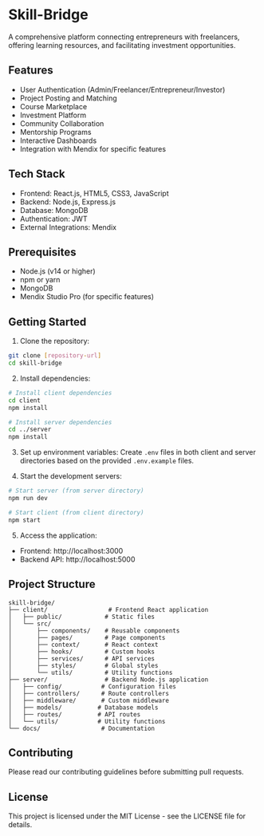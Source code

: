 # Skill-Bridge
A comprehensive platform connecting entrepreneurs with freelancers, offering learning resources, and facilitating investment opportunities.

## Features

- User Authentication (Admin/Freelancer/Entrepreneur/Investor)
- Project Posting and Matching
- Course Marketplace
- Investment Platform
- Community Collaboration
- Mentorship Programs
- Interactive Dashboards
- Integration with Mendix for specific features

## Tech Stack

- Frontend: React.js, HTML5, CSS3, JavaScript
- Backend: Node.js, Express.js
- Database: MongoDB
- Authentication: JWT
- External Integrations: Mendix

## Prerequisites

- Node.js (v14 or higher)
- npm or yarn
- MongoDB
- Mendix Studio Pro (for specific features)

## Getting Started

1. Clone the repository:
```bash
git clone [repository-url]
cd skill-bridge
```

2. Install dependencies:
```bash
# Install client dependencies
cd client
npm install

# Install server dependencies
cd ../server
npm install
```

3. Set up environment variables:
Create `.env` files in both client and server directories based on the provided `.env.example` files.

4. Start the development servers:
```bash
# Start server (from server directory)
npm run dev

# Start client (from client directory)
npm start
```

5. Access the application:
- Frontend: http://localhost:3000
- Backend API: http://localhost:5000

## Project Structure

```
skill-bridge/
├── client/                 # Frontend React application
│   ├── public/            # Static files
│   └── src/              
│       ├── components/    # Reusable components
│       ├── pages/         # Page components
│       ├── context/       # React context
│       ├── hooks/         # Custom hooks
│       ├── services/      # API services
│       ├── styles/        # Global styles
│       └── utils/         # Utility functions
├── server/                # Backend Node.js application
│   ├── config/           # Configuration files
│   ├── controllers/      # Route controllers
│   ├── middleware/       # Custom middleware
│   ├── models/          # Database models
│   ├── routes/          # API routes
│   └── utils/           # Utility functions
└── docs/                 # Documentation
```

## Contributing

Please read our contributing guidelines before submitting pull requests.

## License

This project is licensed under the MIT License - see the LICENSE file for details.
